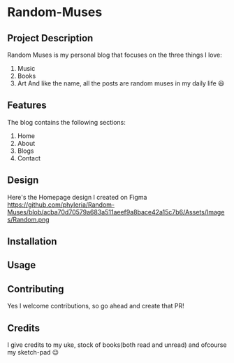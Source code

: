 # Random-Muses

## Project Description
Random  Muses is my personal blog that focuses on the three things I love:
1. Music
2. Books
3. Art
And like the name, all the posts are random muses in my daily life :smiley:

## Features
The blog contains the following sections:
1. Home
2. About
3. Blogs
4. Contact

## Design
Here's the Homepage design I created on Figma
https://github.com/phyleria/Random-Muses/blob/acba70d70579a683a511aeef9a8bace42a15c7b6/Assets/Images/Random.png

## Installation

## Usage

## Contributing
Yes I welcome contributions, so go ahead and create that PR!

## Credits
I give credits to my uke, stock of books(both read and unread) and ofcourse my sketch-pad :wink:
